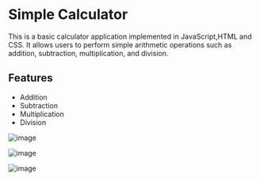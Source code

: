 # Simple Calculator

This is a basic calculator application implemented in JavaScript,HTML and CSS. It allows users to perform simple arithmetic operations such as addition, subtraction, multiplication, and division.

## Features
- Addition
- Subtraction
- Multiplication
- Division
  
![image](https://github.com/adnan-khadija/simple-calculator/assets/147508009/8586a17d-f220-4f6c-90bf-abcf6deb90e0)


![image](https://github.com/adnan-khadija/simple-calculator/assets/147508009/b902583b-db4b-4f5a-8062-7c4f41d777c7)


![image](https://github.com/adnan-khadija/simple-calculator/assets/147508009/c060611d-eacc-491e-902c-6173e52effb8)





